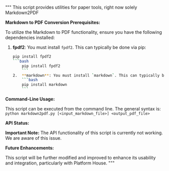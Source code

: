 """
This script provides utilities for paper tools, right now solely Markdown2PDF

**Markdown to PDF Conversion Prerequisites:**

To utilize the Markdown to PDF functionality, ensure you have the following dependencies installed:
1.  **fpdf2**: You must install `fpdf2`. This can typically be done via pip:
    ```bash
    pip install fpdf2
    ```bash
        pip install fpdf2
        ```
    2.  **markdown**: You must install `markdown`. This can typically be done via pip:
        ```bash
        pip install markdown
        ```

**Command-Line Usage:**

This script can be executed from the command line. The general syntax is:
`python markdown2pdf.py [<input_markdown_file>] <output_pdf_file>`

**API Status:**

**Important Note:** The API functionality of this script is currently not working. We are aware of this issue.

**Future Enhancements:**

This script will be further modified and improved to enhance its usability and integration, particularly with Platform House.
"""